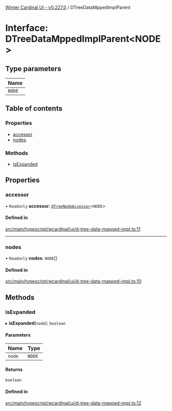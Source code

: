 [Winter Cardinal UI - v0.227.0](../index.md) / DTreeDataMppedImplParent

# Interface: DTreeDataMppedImplParent<NODE\>

## Type parameters

| Name |
| :------ |
| `NODE` |

## Table of contents

### Properties

- [accessor](DTreeDataMppedImplParent.md#accessor)
- [nodes](DTreeDataMppedImplParent.md#nodes)

### Methods

- [isExpanded](DTreeDataMppedImplParent.md#isexpanded)

## Properties

### accessor

• `Readonly` **accessor**: [`DTreeNodeAccessor`](DTreeNodeAccessor.md)<`NODE`\>

#### Defined in

[src/main/typescript/wcardinal/ui/d-tree-data-mapped-impl.ts:11](https://github.com/winter-cardinal/winter-cardinal-ui/blob/v0.227.0/src/main/typescript/wcardinal/ui/d-tree-data-mapped-impl.ts#L11)

___

### nodes

• `Readonly` **nodes**: `NODE`[]

#### Defined in

[src/main/typescript/wcardinal/ui/d-tree-data-mapped-impl.ts:10](https://github.com/winter-cardinal/winter-cardinal-ui/blob/v0.227.0/src/main/typescript/wcardinal/ui/d-tree-data-mapped-impl.ts#L10)

## Methods

### isExpanded

▸ **isExpanded**(`node`): `boolean`

#### Parameters

| Name | Type |
| :------ | :------ |
| `node` | `NODE` |

#### Returns

`boolean`

#### Defined in

[src/main/typescript/wcardinal/ui/d-tree-data-mapped-impl.ts:12](https://github.com/winter-cardinal/winter-cardinal-ui/blob/v0.227.0/src/main/typescript/wcardinal/ui/d-tree-data-mapped-impl.ts#L12)
